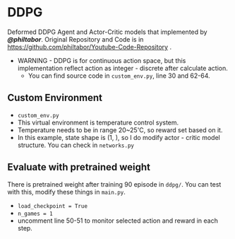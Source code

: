 # DDPG
Deformed DDPG Agent and Actor-Critic models that implemented by ***@philtabor***.
Original Repository and Code is in https://github.com/philtabor/Youtube-Code-Repository .

- WARNING - DDPG is for continuous action space, but this implementation reflect action as integer - discrete after calculate action. 
    - You can find source code in `custom_env.py`, line 30 and 62-64.


## Custom Environment
- `custom_env.py`
- This virtual environment is temperature control system. 
- Temperature needs to be in range 20~25'C, so reward set based on it.
- In this example, state shape is (1, ), so I do modify actor - critic model structure. You can check in `networks.py` 

## Evaluate with pretrained weight
There is pretrained weight after training 90 episode in `ddpg/`. You can test with this, modify these things in `main.py`.
- `load_checkpoint = True`
- `n_games = 1`
- uncomment line 50-51 to monitor selected action and reward in each step.